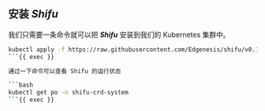 ## 安装 ***Shifu***

我们只需要一条命令就可以把 ***Shifu*** 安装到我们的 Kubernetes 集群中。

```bash
kubectl apply -f https://raw.githubusercontent.com/Edgenesis/shifu/v0.10.0/pkg/k8s/crd/install/shifu_install.yml
```{{ exec }}

通过一下命令可以查看 Shifu 的运行状态

```bash
kubectl get po -n shifu-crd-system 
```{{ exec }}